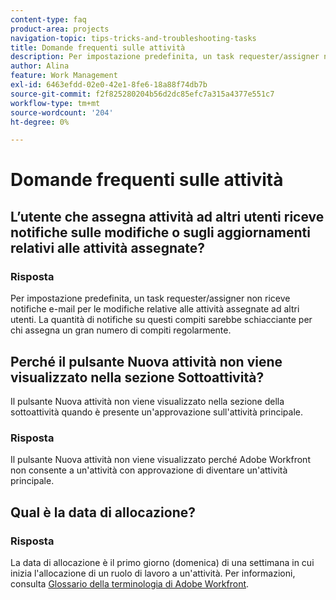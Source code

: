 ```yaml
---
content-type: faq
product-area: projects
navigation-topic: tips-tricks-and-troubleshooting-tasks
title: Domande frequenti sulle attività
description: Per impostazione predefinita, un task requester/assigner non riceve notifiche e-mail per le modifiche relative alle attività assegnate ad altri utenti. La quantità di notifiche su questi compiti sarebbe schiacciante per chi assegna un gran numero di compiti regolarmente.
author: Alina
feature: Work Management
exl-id: 6463efdd-02e0-42e1-8fe6-18a88f74db7b
source-git-commit: f2f825280204b56d2dc85efc7a315a4377e551c7
workflow-type: tm+mt
source-wordcount: '204'
ht-degree: 0%

---
```


# Domande frequenti sulle attività

## L’utente che assegna attività ad altri utenti riceve notifiche sulle modifiche o sugli aggiornamenti relativi alle attività assegnate?

### Risposta

Per impostazione predefinita, un task requester/assigner non riceve notifiche e-mail per le modifiche relative alle attività assegnate ad altri utenti. La quantità di notifiche su questi compiti sarebbe schiacciante per chi assegna un gran numero di compiti regolarmente.

## Perché il pulsante Nuova attività non viene visualizzato nella sezione Sottoattività?

Il pulsante Nuova attività non viene visualizzato nella sezione della sottoattività quando è presente un&#39;approvazione sull&#39;attività principale.

### Risposta

Il pulsante Nuova attività non viene visualizzato perché Adobe Workfront non consente a un&#39;attività con approvazione di diventare un&#39;attività principale.

## Qual è la data di allocazione?

### Risposta

La data di allocazione è il primo giorno (domenica) di una settimana in cui inizia l&#39;allocazione di un ruolo di lavoro a un&#39;attività. Per informazioni, consulta [Glossario della terminologia di Adobe Workfront](../../../workfront-basics/navigate-workfront/workfront-navigation/workfront-terminology-glossary.md).
